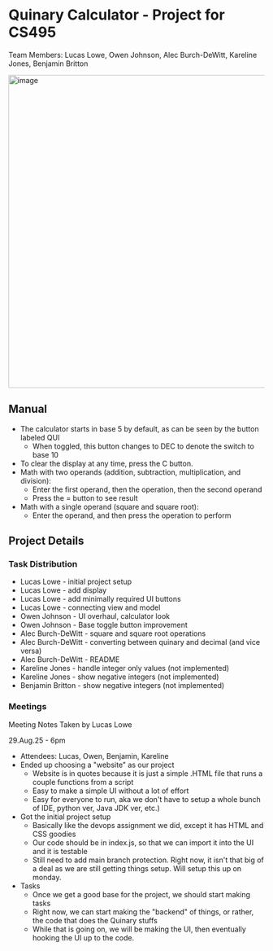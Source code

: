 # Quinary Calculator - Project for CS495

Team Members:
Lucas Lowe, Owen Johnson, Alec Burch-DeWitt, Kareline Jones, Benjamin Britton

<img width="532" height="615" alt="image" src="https://github.com/user-attachments/assets/2b84e235-5508-402f-911f-70415f7f5ab9" />

## Manual
- The calculator starts in base 5 by default, as can be seen by the button labeled QUI
	- When toggled, this button changes to DEC to denote the switch to base 10
- To clear the display at any time, press the C button.
- Math with two operands (addition, subtraction, multiplication, and division):
	- Enter the first operand, then the operation, then the second operand
	- Press the = button to see result
- Math with a single operand (square and square root):
	- Enter the operand, and then press the operation to perform
## Project Details
### Task Distribution
- Lucas Lowe - initial project setup
- Lucas Lowe - add display
- Lucas Lowe - add minimally required UI buttons 
- Lucas Lowe - connecting view and model
- Owen Johnson - UI overhaul, calculator look
- Owen Johnson - Base toggle button improvement
- Alec Burch-DeWitt - square and square root operations
- Alec Burch-DeWitt - converting between quinary and decimal (and vice versa)
- Alec Burch-DeWitt - README
- Kareline Jones - handle integer only values (not implemented)
- Kareline Jones - show negative integers (not implemented)
- Benjamin Britton - show negative integers (not implemented)


### Meetings
Meeting Notes Taken by Lucas Lowe

29.Aug.25 - 6pm
- Attendees: Lucas, Owen, Benjamin, Kareline
- Ended up choosing a "website" as our project
    - Website is in quotes because it is just a simple .HTML file that runs a couple functions from a script
    - Easy to make a simple UI without a lot of effort
    - Easy for everyone to run, aka we don't have to setup a whole bunch of IDE, python ver, Java JDK ver, etc.)
- Got the initial project setup
    - Basically like the devops assignment we did, except it has HTML and CSS goodies
    - Our code should be in index.js, so that we can import it into the UI and it is testable
    - Still need to add main branch protection. Right now, it isn't that big of a deal as we are still getting things setup. Will setup this up on monday.
- Tasks
    - Once we get a good base for the project, we should start making tasks
    - Right now, we can start making the "backend" of things, or rather, the code that does the Quinary stuffs
    - While that is going on, we will be making the UI, then eventually hooking the UI up to the code.
